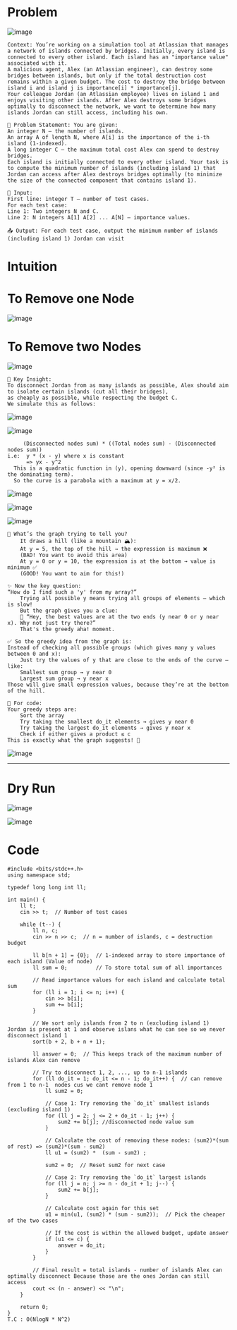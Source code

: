 # Problem
![image](https://github.com/user-attachments/assets/4c769542-6561-4099-b325-2c56ded7c15d)
```
Context: You’re working on a simulation tool at Atlassian that manages a network of islands connected by bridges. Initially, every island is connected to every other island. Each island has an "importance value" associated with it.
A malicious agent, Alex (an Atlassian engineer), can destroy some bridges between islands, but only if the total destruction cost remains within a given budget. The cost to destroy the bridge between island i and island j is importance[i] * importance[j].
Your colleague Jordan (an Atlassian employee) lives on island 1 and enjoys visiting other islands. After Alex destroys some bridges optimally to disconnect the network, we want to determine how many islands Jordan can still access, including his own.

🧩 Problem Statement: You are given:
An integer N — the number of islands.
An array A of length N, where A[i] is the importance of the i-th island (1-indexed).
A long integer C — the maximum total cost Alex can spend to destroy bridges.
Each island is initially connected to every other island. Your task is to compute the minimum number of islands (including island 1) that Jordan can access after Alex destroys bridges optimally (to minimize the size of the connected component that contains island 1).

🧾 Input:
First line: integer T — number of test cases.
For each test case:
Line 1: Two integers N and C.
Line 2: N integers A[1] A[2] ... A[N] — importance values.

📤 Output: For each test case, output the minimum number of islands (including island 1) Jordan can visit
```

# Intuition
# To Remove one Node
![image](https://github.com/user-attachments/assets/50d41bba-a144-48ed-af6c-cf05cf80dbd5)

# To Remove two Nodes
![image](https://github.com/user-attachments/assets/a348b21c-587a-4788-bbb9-42fa7efe2eca)
```
🧩 Key Insight:
To disconnect Jordan from as many islands as possible, Alex should aim to isolate certain islands (cut all their bridges),
as cheaply as possible, while respecting the budget C.
We simulate this as follows:
```

![image](https://github.com/user-attachments/assets/36b8395d-267d-4d0b-ab3b-d328ddc6fbf6)

![image](https://github.com/user-attachments/assets/799380d2-aa8e-4719-966d-dbbb0e77d686)

```
     (Disconnected nodes sum) * ((Total nodes sum) - (Disconnected nodes sum))
i.e:  y * (x - y) where x is constant
      => yx - y^2
  This is a quadratic function in (y), opening downward (since -y² is the dominating term).
  So the curve is a parabola with a maximum at y = x/2.
```
![image](https://github.com/user-attachments/assets/552e1c8e-427c-4eca-9f68-f84424dd363f)

![image](https://github.com/user-attachments/assets/a5150593-4948-40b3-9d8d-cec372420414)


![image](https://github.com/user-attachments/assets/bc2bfa78-95ea-4f0d-86c4-0a81ead7eb30)
```
🔵 What’s the graph trying to tell you?
    It draws a hill (like a mountain 🏔️):
    At y = 5, the top of the hill → the expression is maximum ❌
    (BAD! You want to avoid this area)
    At y = 0 or y = 10, the expression is at the bottom → value is minimum ✅
    (GOOD! You want to aim for this!)

✨ Now the key question:
“How do I find such a 'y' from my array?”
    Trying all possible y means trying all groups of elements — which is slow!
    But the graph gives you a clue:
    🤔 “Hey, the best values are at the two ends (y near 0 or y near x). Why not just try there?”
    That's the greedy aha! moment.

✅ So the greedy idea from the graph is:
Instead of checking all possible groups (which gives many y values between 0 and x):
    Just try the values of y that are close to the ends of the curve — like:
    Smallest sum group → y near 0
    Largest sum group → y near x
Those will give small expression values, because they’re at the bottom of the hill.

🔁 For code:
Your greedy steps are:
    Sort the array
    Try taking the smallest do_it elements → gives y near 0
    Try taking the largest do_it elements → gives y near x
    Check if either gives a product ≤ c
This is exactly what the graph suggests! 🎯

```
![image](https://github.com/user-attachments/assets/f225acb2-e4fc-43f1-94c4-849e40b4ae52)

---
# Dry Run

![image](https://github.com/user-attachments/assets/d559a5ef-5ae2-42c2-9d19-ec11b54b2cb3)

![image](https://github.com/user-attachments/assets/fb586729-d7c3-4ea1-b6d2-8f52ac2f74f7)

# Code
```
#include <bits/stdc++.h>
using namespace std;

typedef long long int ll;

int main() {
    ll t;
    cin >> t;  // Number of test cases

    while (t--) {
        ll n, c;
        cin >> n >> c;  // n = number of islands, c = destruction budget

        ll b[n + 1] = {0};  // 1-indexed array to store importance of each island (Value of node)
        ll sum = 0;         // To store total sum of all importances

        // Read importance values for each island and calculate total sum
        for (ll i = 1; i <= n; i++) {
            cin >> b[i];
            sum += b[i];
        }

        // We sort only islands from 2 to n (excluding island 1) Jordan is present at 1 and observe islans what he can see so we never disconnect island 1
        sort(b + 2, b + n + 1);

        ll answer = 0;  // This keeps track of the maximum number of islands Alex can remove

        // Try to disconnect 1, 2, ..., up to n-1 islands
        for (ll do_it = 1; do_it <= n - 1; do_it++) {  // can remove from 1 to n-1  nodes cus we cant remove node 1
            ll sum2 = 0;

            // Case 1: Try removing the `do_it` smallest islands (excluding island 1)
            for (ll j = 2; j <= 2 + do_it - 1; j++) {
                sum2 += b[j]; //disconnected node value sum 
            }

            // Calculate the cost of removing these nodes: (sum2)*(sum of rest) => (sum2)*(sum - sum2) 
            ll u1 = (sum2) *  (sum - sum2) ;

            sum2 = 0;  // Reset sum2 for next case

            // Case 2: Try removing the `do_it` largest islands
            for (ll j = n; j >= n - do_it + 1; j--) {
                sum2 += b[j];
            }

            // Calculate cost again for this set
            u1 = min(u1, (sum2) * (sum - sum2));  // Pick the cheaper of the two cases

            // If the cost is within the allowed budget, update answer
            if (u1 <= c) {
                answer = do_it;
            }
        }

        // Final result = total islands - number of islands Alex can optimally disconnect Because those are the ones Jordan can still access
        cout << (n - answer) << "\n";
    }

    return 0;
}
T.C : O(NlogN * N^2)
```
